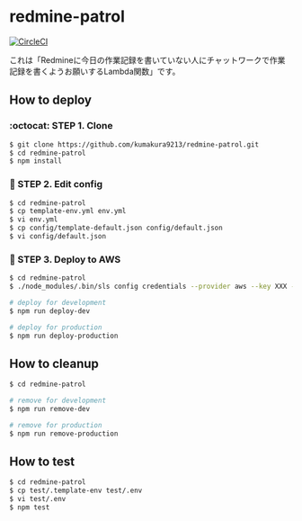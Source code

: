 # redmine-patrol

[![CircleCI](https://circleci.com/gh/kumakura9213/redmine-patrol.svg?style=svg)](https://circleci.com/gh/kumakura9213/redmine-patrol)

これは「Redmineに今日の作業記録を書いていない人にチャットワークで作業記録を書くようお願いするLambda関数」です。

## How to deploy

### :octocat: STEP 1. Clone

```sh
$ git clone https://github.com/kumakura9213/redmine-patrol.git
$ cd redmine-patrol
$ npm install
```

### :pencil: STEP 2. Edit config

```sh
$ cd redmine-patrol
$ cp template-env.yml env.yml
$ vi env.yml
$ cp config/template-default.json config/default.json
$ vi config/default.json
```

### :rocket: STEP 3. Deploy to AWS

```sh
$ cd redmine-patrol
$ ./node_modules/.bin/sls config credentials --provider aws --key XXX --secret XXX

# deploy for development
$ npm run deploy-dev

# deploy for production
$ npm run deploy-production
```

## How to cleanup

```sh
$ cd redmine-patrol

# remove for development
$ npm run remove-dev

# remove for production
$ npm run remove-production
```

## How to test

```sh
$ cd redmine-patrol
$ cp test/.template-env test/.env
$ vi test/.env
$ npm test
```
